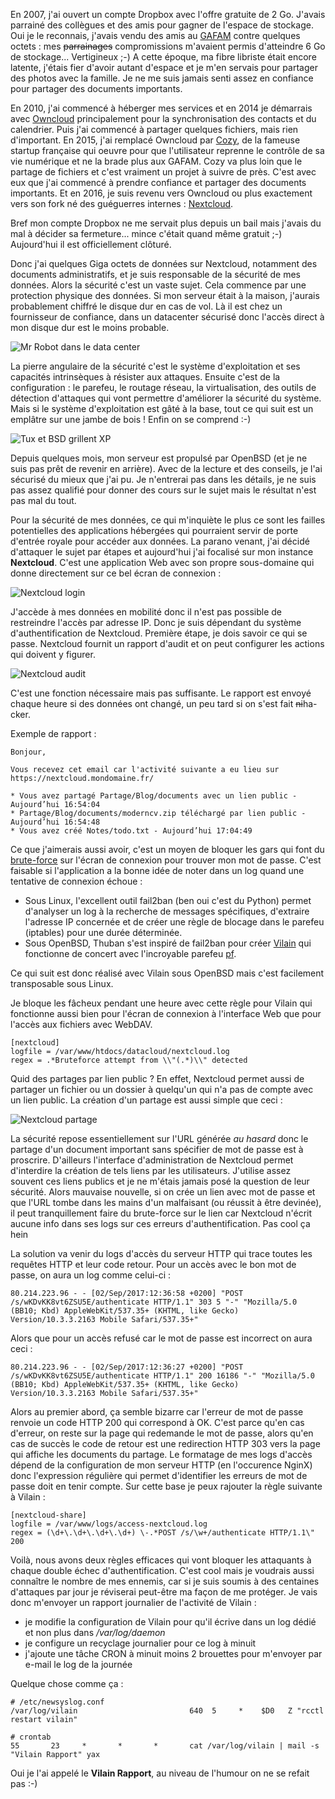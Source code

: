 <!-- title: Sécurité des données, focus sur Nextcloud -->
<!-- categories: Hébergement BSD -->
<!-- tag: planet -->

En 2007, j'ai ouvert un compte Dropbox avec l'offre gratuite de 2 Go. J'avais
parrainé des collègues et des amis pour gagner de l'espace de stockage. Oui je
le reconnais, j'avais vendu des amis au
[GAFAM](https://fr.wikipedia.org/wiki/GAFAM) contre quelques octets<!-- more --> : mes
~~parrainages~~ compromissions m'avaient permis d'atteindre 6 Go de stockage...
Vertigineux ;-) A cette époque, ma fibre libriste était encore latente, j'étais
fier d'avoir autant d'espace et je m'en servais pour partager des photos avec la
famille. Je ne me suis jamais senti assez en confiance pour partager des
documents importants.

En 2010, j'ai commencé à héberger mes services et en 2014 je démarrais avec
[Owncloud](https://owncloud.org) principalement pour  la synchronisation des
contacts et du calendrier. Puis j'ai commencé à partager quelques fichiers, mais
rien d'important. En 2015, j'ai remplacé Owncloud par [Cozy](https://cozy.io),
de la fameuse  startup française qui oeuvre pour que l'utilisateur reprenne le
contrôle de sa vie numérique et ne la brade plus aux GAFAM. Cozy va plus loin
que le partage de fichiers et c'est vraiment un projet à suivre de près. C'est
avec eux que j'ai commencé à prendre confiance et partager des documents
importants. Et en 2016, je suis revenu vers Owncloud ou plus exactement vers son
fork né des guéguerres internes : [Nextcloud](https://nextcloud.com).

Bref mon compte Dropbox ne me servait plus depuis un bail mais j'avais du mal à
décider sa fermeture... mince c'était quand même gratuit ;-) Aujourd'hui il est
officiellement clôturé.

Donc j'ai quelques Giga octets de données sur Nextcloud, notamment des documents
administratifs, et je suis responsable de la sécurité de mes données. Alors la
sécurité c'est un vaste sujet. Cela commence par une protection physique des
données. Si mon serveur était à la maison, j'aurais probablement chiffré le
disque dur en cas de vol. Là il est chez un fournisseur de confiance, dans un
datacenter sécurisé donc l'accès direct à mon disque dur est le moins probable.

![Mr Robot dans le data center](/images/2017/mrrobothack.jpg)

La pierre angulaire de la sécurité c'est le système d'exploitation et ses
capacités intrinsèques à résister aux attaques. Ensuite c'est de la
configuration : le parefeu, le routage réseau, la virtualisation, des outils de
détection d'attaques qui vont permettre d'améliorer la sécurité du système. Mais
si le système d'exploitation est gâté à la base, tout ce qui suit est un
emplâtre sur une jambe de bois ! Enfin on se comprend :-)

![Tux et BSD grillent XP](/images/2017/tux-bsd-windows.jpg)

Depuis quelques mois, mon serveur est propulsé par OpenBSD (et je ne suis pas
prêt de revenir en arrière). Avec de la lecture et des conseils, je l'ai
sécurisé du mieux que j'ai pu. Je n'entrerai pas dans les détails, je ne suis
pas assez qualifié pour donner des cours sur le sujet mais le résultat n'est pas
mal du tout.

Pour la sécurité de mes données, ce qui m'inquiète le plus ce sont les failles
potentielles des applications hébergées qui pourraient servir de porte d'entrée
royale pour accéder aux données. La parano venant, j'ai décidé d'attaquer le
sujet par étapes et aujourd'hui j'ai focalisé sur mon instance **Nextcloud**.
C'est une application Web avec son propre sous-domaine qui donne directement sur
ce bel écran de connexion :  

![Nextcloud login](/images/2017/nextcloud-login.png)

J'accède à mes données en mobilité donc il n'est pas possible de restreindre
l'accès par adresse IP. Donc je suis dépendant du système d'authentification de
Nextcloud. Première étape, je dois savoir ce qui se passe. Nextcloud fournit un
rapport d'audit et on peut configurer les actions qui doivent y figurer.

![Nextcloud audit](/images/2017/nextcloud-audit.png)

C'est une fonction nécessaire mais pas suffisante. Le rapport est envoyé chaque
heure si des données ont changé, un peu tard si on s'est fait ~~ni~~ha-cker.

Exemple de rapport :

    Bonjour,

    Vous recevez cet email car l'activité suivante a eu lieu sur https://nextcloud.mondomaine.fr/

    * Vous avez partagé Partage/Blog/documents avec un lien public - Aujourd’hui 16:54:04
    * Partage/Blog/documents/moderncv.zip téléchargé par lien public - Aujourd’hui 16:54:48
    * Vous avez créé Notes/todo.txt - Aujourd’hui 17:04:49

Ce que j'aimerais aussi avoir, c'est un moyen de bloquer les gars qui font du
[brute-force](https://fr.wikipedia.org/wiki/Attaque_par_force_brute) sur l'écran
de connexion pour trouver mon mot de passe. C'est faisable si l'application a la
bonne idée de noter dans un log quand une tentative de connexion échoue :

- Sous Linux, l'excellent outil fail2ban (ben oui c'est du Python) permet d'analyser un
log à la recherche de messages spécifiques, d'extraire l'adresse IP concernée et
de créer une règle de blocage dans le parefeu (iptables) pour une durée
déterminée.
- Sous OpenBSD, Thuban s'est inspiré de fail2ban pour créer [Vilain](https://yeuxdelibad.net/Blog/?d=2017/02/05/09/53/19-vilain-setoffe) qui
fonctionne de concert avec l'incroyable parefeu [pf](https://man.openbsd.org/pf.conf).  

Ce qui suit est donc réalisé avec Vilain sous OpenBSD mais c'est facilement transposable sous Linux.

Je bloque les fâcheux pendant une heure avec cette règle pour Vilain qui
fonctionne aussi bien pour l'écran de connexion à l'interface Web que pour
l'accès aux fichiers avec WebDAV.

    [nextcloud]
    logfile = /var/www/htdocs/datacloud/nextcloud.log
    regex = .*Bruteforce attempt from \\"(.*)\\" detected

Quid des partages par lien public ? En effet, Nextcloud permet aussi de partager
un fichier ou un dossier à quelqu'un qui n'a pas de compte avec un lien public.
La création d'un partage est aussi simple que ceci :

![Nextcloud partage](/images/2017/nextcloud-partage.png)

La sécurité repose essentiellement sur l'URL générée *au hasard* donc le partage
d'un document important sans spécifier de mot de passe est à proscrire.
D'ailleurs l'interface d'administration de Nextcloud permet d'interdire la
création de tels liens par les utilisateurs. J'utilise assez souvent ces liens
publics et je ne m'étais jamais posé la question de leur sécurité. Alors
mauvaise nouvelle, si on crée un lien avec mot de passe et que l'URL tombe dans
les mains d'un malfaisant (ou réussit à être devinée), il peut tranquillement
faire du brute-force sur le lien car Nextcloud n'écrit aucune info dans ses logs
sur ces erreurs d'authentification. Pas cool ça hein <i class="fa fa-ambulance" aria-hidden="true"></i>


La solution va venir du logs d'accès du serveur HTTP qui trace toutes les
requêtes HTTP et leur code retour. Pour un accès avec le bon mot de passe,
on aura un log comme celui-ci :

    80.214.223.96 - - [02/Sep/2017:12:36:58 +0200] "POST /s/wKDvKK8vt6ZSU5E/authenticate HTTP/1.1" 303 5 "-" "Mozilla/5.0 (BB10; Kbd) AppleWebKit/537.35+ (KHTML, like Gecko) Version/10.3.3.2163 Mobile Safari/537.35+"

Alors que pour un accès refusé car le mot de passe est incorrect on aura ceci :

    80.214.223.96 - - [02/Sep/2017:12:36:27 +0200] "POST /s/wKDvKK8vt6ZSU5E/authenticate HTTP/1.1" 200 16186 "-" "Mozilla/5.0 (BB10; Kbd) AppleWebKit/537.35+ (KHTML, like Gecko) Version/10.3.3.2163 Mobile Safari/537.35+"

Alors au premier abord, ça semble bizarre car l'erreur de mot de passe renvoie
un code HTTP 200 qui correspond à OK. C'est parce qu'en cas d'erreur, on reste
sur la page qui redemande le mot de passe, alors qu'en cas de succès le code de
retour est une redirection HTTP 303 vers la page qui affiche les documents du
partage. Le formatage de mes logs d'accès dépend de la configuration de mon
serveur HTTP (en l'occurence NginX) donc l'expression régulière qui permet
d'identifier les erreurs de mot de passe doit en tenir compte. Sur cette base je
peux rajouter la règle suivante à Vilain :

    [nextcloud-share]
    logfile = /var/www/logs/access-nextcloud.log
    regex = (\d+\.\d+\.\d+\.\d+) \-.*POST /s/\w+/authenticate HTTP/1.1\" 200

Voilà, nous avons deux règles efficaces qui vont bloquer les attaquants à chaque
double échec d'authentification. C'est cool mais je voudrais aussi connaître le
nombre de mes ennemis, car si je suis soumis à des centaines d'attaques par jour
je réviserai peut-être ma façon de me protéger. Je vais donc m'envoyer un rapport
journalier de l'activité de Vilain :  

- je modifie la configuration de Vilain pour qu'il écrive dans un log dédié et non plus dans */var/log/daemon*
- je configure un recyclage journalier pour ce log à minuit
- j'ajoute une tâche CRON à minuit moins 2 brouettes pour m'envoyer par e-mail le log de la journée

Quelque chose comme ça :

    # /etc/newsyslog.conf
    /var/log/vilain                         640  5     *    $D0   Z "rcctl restart vilain"

    # crontab
    55       23     *       *       *       cat /var/log/vilain | mail -s "Vilain Rapport" yax

Oui je l'ai appelé le **Vilain Rapport**, au niveau de l'humour on ne se refait pas :-)
